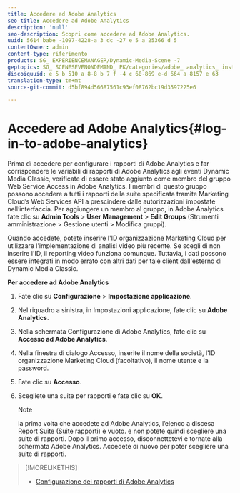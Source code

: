```yaml
---
title: Accedere ad Adobe Analytics
seo-title: Accedere ad Adobe Analytics
description: 'null'
seo-description: Scopri come accedere ad Adobe Analytics.
uuid: 5614 babe -1097-4228-a 3 dc -27 e 5 a 25366 d 5
contentOwner: admin
content-type: riferimento
products: SG_ EXPERIENCEMANAGER/Dynamic-Media-Scene -7
geptopics: SG_ SCENESEVENONDEMAND_ PK/categories/adobe_ analytics_ instrumentation_ kit
discoiquuid: e 5 b 510 a 8-8 b 7 f -4 c 60-869 e-d 664 a 8157 e 63
translation-type: tm+mt
source-git-commit: d5bf894d56687561c93ef08762bc19d3597225e6

---
```



# Accedere ad Adobe Analytics{#log-in-to-adobe-analytics}

Prima di accedere per configurare i rapporti di Adobe Analytics e far corrispondere le variabili di rapporti di Adobe Analytics agli eventi Dynamic Media Classic, verificate di essere stato aggiunto come membro del gruppo Web Service Access in Adobe Analytics. I membri di questo gruppo possono accedere a tutti i rapporti della suite specificata tramite Marketing Cloud’s Web Services API a prescindere dalle autorizzazioni impostate nell’interfaccia. Per aggiungere un membro al gruppo, in Adobe Analytics fate clic su **Admin Tools** &gt; **User Management** &gt; **Edit Groups** (Strumenti amministrazione &gt; Gestione utenti &gt; Modifica gruppi).

Quando accedete, potete inserire l'ID organizzazione Marketing Cloud per utilizzare l'implementazione di analisi video più recente. Se scegli di non inserire l'ID, il reporting video funziona comunque. Tuttavia, i dati possono essere integrati in modo errato con altri dati per tale client dall'esterno di Dynamic Media Classic.

**Per accedere ad Adobe Analytics**

1. Fate clic su **Configurazione** &gt; **Impostazione applicazione**.
1. Nel riquadro a sinistra, in Impostazioni applicazione, fate clic su **Adobe Analytics**.
1. Nella schermata Configurazione di Adobe Analytics, fate clic su **Accesso ad Adobe Analytics**.
1. Nella finestra di dialogo Accesso, inserite il nome della società, l'ID organizzazione Marketing Cloud (facoltativo), il nome utente e la password.
1. Fate clic su **Accesso**.
1. Scegliete una suite per rapporti e fate clic su **OK**.

   >[!NOTE]
   >
   >la prima volta che accedete ad Adobe Analytics, l’elenco a discesa Report Suite (Suite rapporti) è vuoto. e non potete quindi scegliere una suite di rapporti. Dopo il primo accesso, disconnettetevi e tornate alla schermata Adobe Analytics. Accedete di nuovo per poter scegliere una suite di rapporti.

>[!MORELIKETHIS]
>
>* [Configurazione dei rapporti di Adobe Analytics](configuring-analytics-reports.md#configuring_adobe_analytics_reports)

